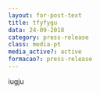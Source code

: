 ```yaml
---
layout: for-post-text
title: tfyfygu
data: 24-09-2018
category: press-release
class: media-pt
media_active?: active
formacao?: press-release
---
```

iugju
